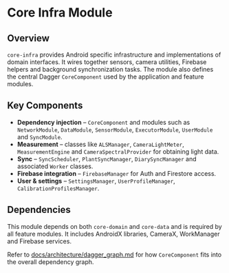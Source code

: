 # Core Infra Module

## Overview

`core-infra` provides Android specific infrastructure and implementations of domain interfaces. It
wires together sensors, camera utilities, Firebase helpers and background synchronization tasks. The
module also defines the central Dagger `CoreComponent` used by the application and feature modules.

## Key Components

- **Dependency injection** – `CoreComponent` and modules such as `NetworkModule`, `DataModule`,
  `SensorModule`, `ExecutorModule`, `UserModule` and `SyncModule`.
- **Measurement** – classes like `ALSManager`, `CameraLightMeter`, `MeasurementEngine` and
  `CameraSpectralProvider` for obtaining light data.
- **Sync** – `SyncScheduler`, `PlantSyncManager`, `DiarySyncManager` and associated `Worker`
  classes.
- **Firebase integration** – `FirebaseManager` for Auth and Firestore access.
- **User & settings** – `SettingsManager`, `UserProfileManager`, `CalibrationProfilesManager`.

## Dependencies

This module depends on both `core-domain` and `core-data` and is required by all feature modules. It
includes AndroidX libraries, CameraX, WorkManager and Firebase services.

Refer to [docs/architecture/dagger_graph.md](../docs/architecture/dagger_graph.md) for how
`CoreComponent` fits into the overall dependency graph.

